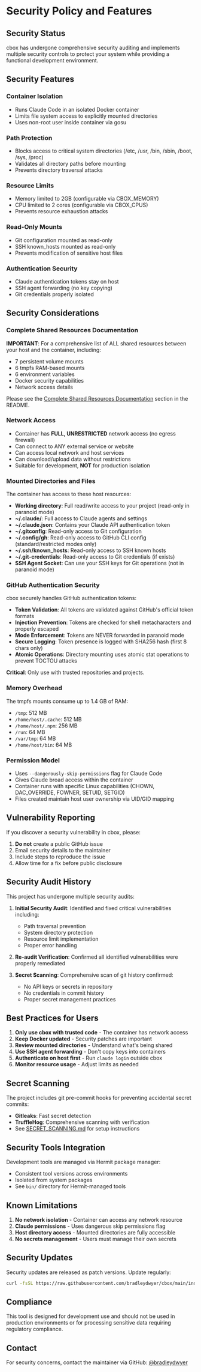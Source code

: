 # Security Policy and Features

## Security Status

cbox has undergone comprehensive security auditing and implements multiple security controls to protect your system while providing a functional development environment.

## Security Features

### Container Isolation
- Runs Claude Code in an isolated Docker container
- Limits file system access to explicitly mounted directories
- Uses non-root user inside container via gosu

### Path Protection
- Blocks access to critical system directories (/etc, /usr, /bin, /sbin, /boot, /sys, /proc)
- Validates all directory paths before mounting
- Prevents directory traversal attacks

### Resource Limits
- Memory limited to 2GB (configurable via CBOX_MEMORY)
- CPU limited to 2 cores (configurable via CBOX_CPUS)
- Prevents resource exhaustion attacks

### Read-Only Mounts
- Git configuration mounted as read-only
- SSH known_hosts mounted as read-only
- Prevents modification of sensitive host files

### Authentication Security
- Claude authentication tokens stay on host
- SSH agent forwarding (no key copying)
- Git credentials properly isolated

## Security Considerations

### Complete Shared Resources Documentation

**IMPORTANT**: For a comprehensive list of ALL shared resources between your host and the container, including:
- 7 persistent volume mounts
- 6 tmpfs RAM-based mounts  
- 6 environment variables
- Docker security capabilities
- Network access details

Please see the [Complete Shared Resources Documentation](README.md#complete-shared-resources-documentation) section in the README.

### Network Access
- Container has **FULL, UNRESTRICTED** network access (no egress firewall)
- Can connect to ANY external service or website
- Can access local network and host services
- Can download/upload data without restrictions
- Suitable for development, **NOT** for production isolation

### Mounted Directories and Files
The container has access to these host resources:
- **Working directory**: Full read/write access to your project (read-only in paranoid mode)
- **~/.claude/**: Full access to Claude agents and settings
- **~/.claude.json**: Contains your Claude API authentication token
- **~/.gitconfig**: Read-only access to Git configuration
- **~/.config/gh**: Read-only access to GitHub CLI config (standard/restricted modes only)
- **~/.ssh/known_hosts**: Read-only access to SSH known hosts
- **~/.git-credentials**: Read-only access to Git credentials (if exists)
- **SSH Agent Socket**: Can use your SSH keys for Git operations (not in paranoid mode)

### GitHub Authentication Security
cbox securely handles GitHub authentication tokens:
- **Token Validation**: All tokens are validated against GitHub's official token formats
- **Injection Prevention**: Tokens are checked for shell metacharacters and properly escaped
- **Mode Enforcement**: Tokens are NEVER forwarded in paranoid mode
- **Secure Logging**: Token presence is logged with SHA256 hash (first 8 chars only)
- **Atomic Operations**: Directory mounting uses atomic stat operations to prevent TOCTOU attacks

**Critical**: Only use with trusted repositories and projects.

### Memory Overhead
The tmpfs mounts consume up to 1.4 GB of RAM:
- `/tmp`: 512 MB
- `/home/host/.cache`: 512 MB  
- `/home/host/.npm`: 256 MB
- `/run`: 64 MB
- `/var/tmp`: 64 MB
- `/home/host/bin`: 64 MB

### Permission Model
- Uses `--dangerously-skip-permissions` flag for Claude Code
- Gives Claude broad access within the container
- Container runs with specific Linux capabilities (CHOWN, DAC_OVERRIDE, FOWNER, SETUID, SETGID)
- Files created maintain host user ownership via UID/GID mapping

## Vulnerability Reporting

If you discover a security vulnerability in cbox, please:

1. **Do not** create a public GitHub issue
2. Email security details to the maintainer
3. Include steps to reproduce the issue
4. Allow time for a fix before public disclosure

## Security Audit History

This project has undergone multiple security audits:

1. **Initial Security Audit**: Identified and fixed critical vulnerabilities including:
   - Path traversal prevention
   - System directory protection
   - Resource limit implementation
   - Proper error handling

2. **Re-audit Verification**: Confirmed all identified vulnerabilities were properly remediated

3. **Secret Scanning**: Comprehensive scan of git history confirmed:
   - No API keys or secrets in repository
   - No credentials in commit history
   - Proper secret management practices

## Best Practices for Users

1. **Only use cbox with trusted code** - The container has network access
2. **Keep Docker updated** - Security patches are important
3. **Review mounted directories** - Understand what's being shared
4. **Use SSH agent forwarding** - Don't copy keys into containers
5. **Authenticate on host first** - Run `claude login` outside cbox
6. **Monitor resource usage** - Adjust limits as needed

## Secret Scanning

The project includes git pre-commit hooks for preventing accidental secret commits:

- **Gitleaks**: Fast secret detection
- **TruffleHog**: Comprehensive scanning with verification
- See [SECRET_SCANNING.md](docs/SECRET_SCANNING.md) for setup instructions

## Security Tools Integration

Development tools are managed via Hermit package manager:
- Consistent tool versions across environments
- Isolated from system packages
- See `bin/` directory for Hermit-managed tools

## Known Limitations

1. **No network isolation** - Container can access any network resource
2. **Claude permissions** - Uses dangerous skip permissions flag
3. **Host directory access** - Mounted directories are fully accessible
4. **No secrets management** - Users must manage their own secrets

## Security Updates

Security updates are released as patch versions. Update regularly:

```bash
curl -fsSL https://raw.githubusercontent.com/bradleydwyer/cbox/main/install.sh | bash
```

## Compliance

This tool is designed for development use and should not be used in production environments or for processing sensitive data requiring regulatory compliance.

## Contact

For security concerns, contact the maintainer via GitHub: [@bradleydwyer](https://github.com/bradleydwyer)